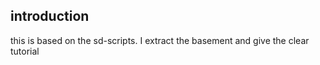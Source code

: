 ## introduction

this is based on the sd-scripts. I extract the basement and give the clear tutorial
